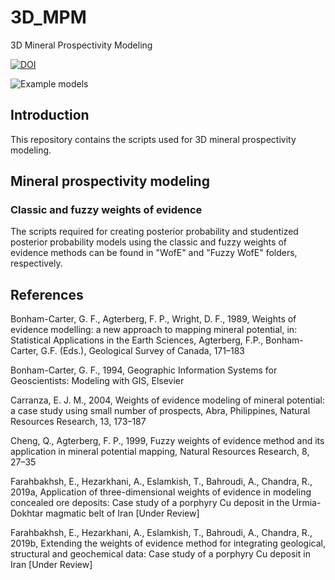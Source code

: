 # 3D_MPM
3D Mineral Prospectivity Modeling

[![DOI](https://zenodo.org/badge/205634309.svg)](https://zenodo.org/badge/latestdoi/205634309)

![Example models](https://github.com/e-farahbakhsh/3D_MPM/blob/master/Results/Example%20models.png)

## Introduction
This repository contains the scripts used for 3D mineral prospectivity modeling.

## Mineral prospectivity modeling
### Classic and fuzzy weights of evidence
The scripts required for creating posterior probability and studentized posterior probability models using the classic and fuzzy weights of evidence methods can be found in "WofE" and "Fuzzy WofE" folders, respectively.

## References
Bonham-Carter, G. F., Agterberg, F. P., Wright, D. F., 1989, Weights of evidence modelling: a new approach to mapping mineral potential, in: Statistical Applications in the Earth Sciences, Agterberg, F.P., Bonham-Carter, G.F. (Eds.), Geological Survey of Canada, 171–183

Bonham-Carter, G. F., 1994, Geographic Information Systems for Geoscientists: Modeling with GIS, Elsevier

Carranza, E. J. M., 2004, Weights of evidence modeling of mineral potential: a case study using small number of prospects, Abra, Philippines, Natural Resources Research, 13, 173–187

Cheng, Q., Agterberg, F. P., 1999, Fuzzy weights of evidence method and its application in mineral potential mapping, Natural Resources Research, 8, 27–35

Farahbakhsh, E., Hezarkhani, A., Eslamkish, T., Bahroudi, A., Chandra, R., 2019a, Application of three-dimensional weights of evidence in modeling concealed ore deposits: Case study of a porphyry Cu deposit in the Urmia-Dokhtar magmatic belt of Iran [Under Review]

Farahbakhsh, E., Hezarkhani, A., Eslamkish, T., Bahroudi, A., Chandra, R., 2019b, Extending the weights of evidence method for integrating geological, structural and geochemical data: Case study of a porphyry Cu deposit in Iran [Under Review]
